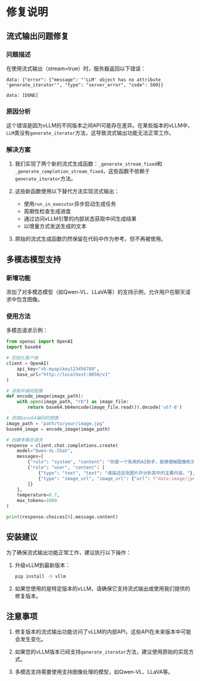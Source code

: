 # 修复说明

## 流式输出问题修复

### 问题描述

在使用流式输出（stream=true）时，服务器返回以下错误：

```
data: {"error": {"message": "'LLM' object has no attribute 'generate_iterator'", "type": "server_error", "code": 500}}

data: [DONE]
```

### 原因分析

这个错误是因为vLLM的不同版本之间API可能存在差异。在某些版本的vLLM中，`LLM`类没有`generate_iterator`方法，这导致流式输出功能无法正常工作。

### 解决方案

1. 我们实现了两个新的流式生成函数：`_generate_stream_fixed`和`_generate_completion_stream_fixed`，这些函数不依赖于`generate_iterator`方法。

2. 这些新函数使用以下替代方法实现流式输出：
   - 使用`run_in_executor`异步启动生成任务
   - 周期性检查生成进度
   - 通过访问vLLM引擎的内部状态获取中间生成结果
   - 以增量方式发送生成的文本

3. 原始的流式生成函数仍然保留在代码中作为参考，但不再被使用。

## 多模态模型支持

### 新增功能

添加了对多模态模型（如Qwen-VL、LLaVA等）的支持示例，允许用户在聊天请求中包含图像。

### 使用方法

多模态请求示例：

```python
from openai import OpenAI
import base64

# 初始化客户端
client = OpenAI(
    api_key="sk-myapikey123456789",
    base_url="http://localhost:8050/v1"
)

# 读取并编码图像
def encode_image(image_path):
    with open(image_path, "rb") as image_file:
        return base64.b64encode(image_file.read()).decode('utf-8')

# 获取base64编码的图像
image_path = "path/to/your/image.jpg"
base64_image = encode_image(image_path)

# 创建多模态请求
response = client.chat.completions.create(
    model="Qwen-VL-Chat",
    messages=[
        {"role": "system", "content": "你是一个有用的AI助手，能够理解图像和文本。"},
        {"role": "user", "content": [
            {"type": "text", "text": "请描述这张图片并分析其中的主要内容。"},
            {"type": "image_url", "image_url": {"url": f"data:image/jpeg;base64,{base64_image}"}}
        ]}
    ],
    temperature=0.7,
    max_tokens=1000
)

print(response.choices[0].message.content)
```

## 安装建议

为了确保流式输出功能正常工作，建议执行以下操作：

1. 升级vLLM到最新版本：
   ```bash
   pip install -U vllm
   ```

2. 如果您使用的是特定版本的vLLM，请确保它支持流式输出或使用我们提供的修复版本。

## 注意事项

1. 修复版本的流式输出功能访问了vLLM的内部API，这些API在未来版本中可能会发生变化。

2. 如果您的vLLM版本已经支持`generate_iterator`方法，建议使用原始的实现方式。

3. 多模态支持需要使用支持图像处理的模型，如Qwen-VL、LLaVA等。
